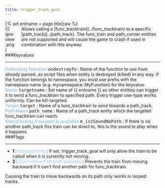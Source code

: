 ```yaml
---
title: trigger_track_goal
---
```

<div>{% set entname = page.title|raw %}</div>
<div class="container previewimg">
<div class="columns">
<div class="imagepadding column col-auto" markdown="1">![](preview.png)</div>
<div class="column entityentry" markdown="1">Allows calling a [func_tracktrain](../func_tracktrain) to a specific [path_track](../path_track). The func_train and path_corner entities are not supported and will cause the game to crash if used in combination with this anyway.</div>
</div>
</div>
###Keyvalues
<hr>
<div class="entityentry" markdown="1">
<span style="color:#9fc5e8;"><b>OnDestroy Function</b></span> <kbd  class="tooltip" data-tooltip="string">ondestroyfn</kbd> :
Name of the function to use from already parsed .as script files when entity is destroyed (killed) in any way. If the function belongs to namespace, you must use prefix with the namespace name (e.g. mynamespace::MyFunction) for the keyvalue.
</div>
<div class="entityentry" markdown="1">
<span style="color:#9fc5e8;"><b>Name</b></span> <kbd  class="tooltip" data-tooltip="target_source">targetname</kbd> :
Set name of {{ entname }} so other entities can trigger it to send a func_tracktrain to specified path. Every trigger use-type works uniformly. Can be kill-targeted.
</div>
<div class="entityentry" markdown="1">
<span style="color:#9fc5e8;"><b>Target</b></span> <kbd  class="tooltip" data-tooltip="target_destination">target</kbd> :
Name of a func_tracktrain to send towards a path_track.
</div>
<div class="entityentry" markdown="1">
<span style="color:#9fc5e8;"><b>Path Name</b></span> <kbd  class="tooltip" data-tooltip="string">path_name</kbd> :
Name of a path_track entity which the targeted func_tracktrain can reach.
</div>
<div class="entityentry" markdown="1">
<span style="color:#9fc5e8;"><b>Sound to play if no path is available</b></span> <kbd  class="tooltip" data-tooltip="sound">m_iszSoundNoPath</kbd> :
If there is no another path_track this train can be direct to, this is the sound to play when it happens.
</div>
###Flags
<hr>
<div class="entityflags">
<ul>
<li class="imagepadding" markdown="1"><b>1 </b> : <span style="color:#9fc5e8;">Stopped Only</span> :  If set, trigger_track_goal will only allow the train to be called when it is currently not moving.</li>
<li class="imagepadding" markdown="1"><b>2 </b> : <span style="color:#9fc5e8;">Don't move if no path available</span> : Prevents the train from moving backward if it can't find another path for func_tracktrain.</li>
</ul>
</div>
<div class="notices red" markdown="1">Causing the train to move backwards on its path only works in looped tracks.</div>
